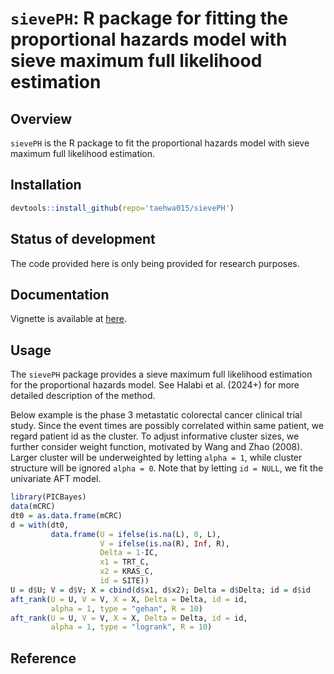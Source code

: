 # `sievePH`: R package for fitting the proportional hazards model with sieve maximum full likelihood estimation


## Overview

`sievePH` is the R package to fit the proportional hazards model with sieve maximum full likelihood estimation.

## Installation
```r
devtools::install_github(repo='taehwa015/sievePH')
```

## Status of development

The code provided here is only being provided for research purposes.

## Documentation

Vignette is available at [here](http://htmlpreview.github.io/?https://github.com/taehwa015/sievePH/blob/master/vignettes/sievePH.html).

## Usage

The `sievePH` package provides a sieve maximum full likelihood estimation for the proportional hazards model.
See Halabi et al. (2024+) for more detailed description of the method.


Below example is the phase 3 metastatic colorectal cancer clinical trial study.
Since the event times are possibly correlated within same patient, 
we regard patient id as the cluster. 
To adjust informative cluster sizes, we further consider weight function,
motivated by Wang and Zhao (2008).
Larger cluster will be underweighted by letting `alpha = 1`, 
while cluster structure will be ignored `alpha = 0`.
Note that by letting `id = NULL`, we fit the univariate AFT model.
```r
library(PICBayes)
data(mCRC)
dt0 = as.data.frame(mCRC)
d = with(dt0,
         data.frame(U = ifelse(is.na(L), 0, L),
                    V = ifelse(is.na(R), Inf, R),
                    Delta = 1-IC,
                    x1 = TRT_C,
                    x2 = KRAS_C,
                    id = SITE))
U = d$U; V = d$V; X = cbind(d$x1, d$x2); Delta = d$Delta; id = d$id
aft_rank(U = U, V = V, X = X, Delta = Delta, id = id, 
         alpha = 1, type = "gehan", R = 10)
aft_rank(U = U, V = V, X = X, Delta = Delta, id = id, 
         alpha = 1, type = "logrank", R = 10)
```

## Reference


